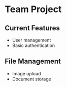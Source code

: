 # Team Project
## Current Features
- User management
- Basic authentication
## File Management
- Image upload
- Document storage
